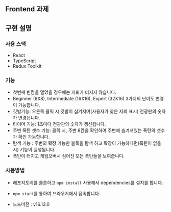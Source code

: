 <h2>Frontend 과제</h2>

## 구현 설명

### 사용 스택

- React
- TypeScript
- Redux Toolkit

### 기능

- 첫번째 빈칸을 열었을 경우에는 지뢰가 터지지 않습니다.
- Beginner (8X8), Intermediate (16X16), Expert (32X16) 3가지의 난이도 변경이 가능합니다.
- 깃발기능: 오른쪽 클릭 시 깃발이 심겨지며(사용자가 찾은 지뢰 표시) 전광판의 숫자가 변경됩니다.
- 타이머 기능: 1초마다 전광판의 숫자가 갱신됩니다.
- 주변 폭탄 갯수 기능: 클릭 시, 주변 8칸을 확인하여 주변에 숨겨져있는 폭탄의 갯수가 확인 가능합니다.
- 탐색 기능 : 주변의 확장 가능한 블록을 탐색 하고 확장이 가능하다면(폭탄이 없을 시) 기능이 실행됩니다.
- 폭탄이 터지고 게임오버시 심어진 모든 폭탄들을 보여줍니다.

### 사용방법

- 레포지토리를 클론하고 `npm install` 사용해서 dependencies를 설치를 합니다.

- `npm start`를 통하여 브라우저에서 접속합니다.

- 노드버전 : v16.13.0
